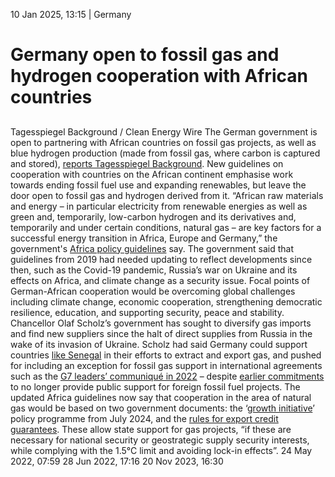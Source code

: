 10 Jan 2025, 13:15
| 
Germany
# Germany open to fossil gas and hydrogen cooperation with African countries
## 
Tagesspiegel Background / Clean Energy Wire
The German government is open to partnering with African countries on fossil gas projects, as well as blue hydrogen production (made from fossil gas, where carbon is captured and stored), [reports Tagesspiegel Background](https://background.tagesspiegel.de/energie-und-klima/briefing/rot-gruen-in-afrika-vorerst-auch-fuer-erdgasprojekte). New guidelines on cooperation with countries on the African continent emphasise work towards ending fossil fuel use and expanding renewables, but leave the door open to fossil gas and hydrogen derived from it.
“African raw materials and energy – in particular electricity from renewable energies as well as green and, temporarily, low-carbon hydrogen and its derivatives and, temporarily and under certain conditions, natural gas – are key factors for a successful energy transition in Africa, Europe and Germany,” the government's [Africa policy guidelines](https://www.auswaertiges-amt.de/resource/blob/2693124/8e9088700f1746fce6404d2500a24300/afrikapolitische-leitlinien-data.pdf) say.
The government said that guidelines from 2019 had needed updating to reflect developments since then, such as the Covid-19 pandemic, Russia’s war on Ukraine and its effects on Africa, and climate change as a security issue. Focal points of German-African cooperation would be overcoming global challenges including climate change, economic cooperation, strengthening democratic resilience, education, and supporting security, peace and stability.
Chancellor Olaf Scholz’s government has sought to diversify gas imports and find new suppliers since the halt of direct supplies from Russia in the wake of its invasion of Ukraine. Scholz had said Germany could support countries [like Senegal](https://www.cleanenergywire.org/news/german-senegalese-gas-plans-under-fire-violating-pledge-end-fossil-fuel-support) in their efforts to extract and export gas, and pushed for including an exception for fossil gas support in international agreements such as the [G7 leaders’ communiqué in 2022](https://www.cleanenergywire.org/news/g7-say-they-wont-compromise-climate-goals-they-tackle-fallout-war-against-ukraine) – despite [earlier commitments](https://webarchive.nationalarchives.gov.uk/ukgwa/20230313124743/https:/ukcop26.org/statement-on-international-public-support-for-the-clean-energy-transition/) to no longer provide public support for foreign fossil fuel projects.
The updated Africa guidelines now say that cooperation in the area of natural gas would be based on two government documents: the ‘[growth initiative](https://www.bmwk.de/Redaktion/DE/Downloads/W/wachstumsinitiative-neue-wirtschaftliche-dynamik-fuer-deutschland.pdf?__blob=publicationFile&v=6)’ policy programme from July 2024, and the [rules for export credit guarantees](https://www.bmwk.de/Redaktion/DE/Pressemitteilungen/2023/07/20230724-klimapolitische-sektorleitlinien-fur-exportkreditgarantien.html). These allow state support for gas projects, “if these are necessary for national security or geostrategic supply security interests, while complying with the 1.5°C limit and avoiding lock-in effects”.
24 May 2022, 07:59
28 Jun 2022, 17:16
20 Nov 2023, 16:30